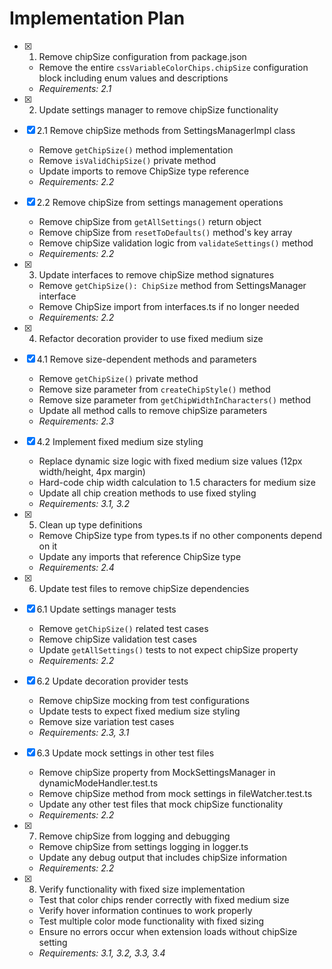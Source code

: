 # Implementation Plan

- [x] 1. Remove chipSize configuration from package.json





  - Remove the entire `cssVariableColorChips.chipSize` configuration block including enum values and descriptions
  - _Requirements: 2.1_

- [x] 2. Update settings manager to remove chipSize functionality





- [x] 2.1 Remove chipSize methods from SettingsManagerImpl class


  - Remove `getChipSize()` method implementation
  - Remove `isValidChipSize()` private method
  - Update imports to remove ChipSize type reference
  - _Requirements: 2.2_

- [x] 2.2 Remove chipSize from settings management operations


  - Remove chipSize from `getAllSettings()` return object
  - Remove chipSize from `resetToDefaults()` method's key array
  - Remove chipSize validation logic from `validateSettings()` method
  - _Requirements: 2.2_

- [x] 3. Update interfaces to remove chipSize method signatures





  - Remove `getChipSize(): ChipSize` method from SettingsManager interface
  - Remove ChipSize import from interfaces.ts if no longer needed
  - _Requirements: 2.2_

- [x] 4. Refactor decoration provider to use fixed medium size


- [x] 4.1 Remove size-dependent methods and parameters



  - Remove `getChipSize()` private method
  - Remove size parameter from `createChipStyle()` method
  - Remove size parameter from `getChipWidthInCharacters()` method
  - Update all method calls to remove chipSize parameters
  - _Requirements: 2.3_

- [x] 4.2 Implement fixed medium size styling


  - Replace dynamic size logic with fixed medium size values (12px width/height, 4px margin)
  - Hard-code chip width calculation to 1.5 characters for medium size
  - Update all chip creation methods to use fixed styling
  - _Requirements: 3.1, 3.2_

- [x] 5. Clean up type definitions



  - Remove ChipSize type from types.ts if no other components depend on it
  - Update any imports that reference ChipSize type
  - _Requirements: 2.4_

- [x] 6. Update test files to remove chipSize dependencies


- [x] 6.1 Update settings manager tests



  - Remove `getChipSize()` related test cases
  - Remove chipSize validation test cases  
  - Update `getAllSettings()` tests to not expect chipSize property
  - _Requirements: 2.2_

- [x] 6.2 Update decoration provider tests



  - Remove chipSize mocking from test configurations
  - Update tests to expect fixed medium size styling
  - Remove size variation test cases
  - _Requirements: 2.3, 3.1_

- [x] 6.3 Update mock settings in other test files


  - Remove chipSize property from MockSettingsManager in dynamicModeHandler.test.ts
  - Remove chipSize method from mock settings in fileWatcher.test.ts
  - Update any other test files that mock chipSize functionality
  - _Requirements: 2.2_

- [x] 7. Remove chipSize from logging and debugging



  - Remove chipSize from settings logging in logger.ts
  - Update any debug output that includes chipSize information
  - _Requirements: 2.2_

- [x] 8. Verify functionality with fixed size implementation



  - Test that color chips render correctly with fixed medium size
  - Verify hover information continues to work properly
  - Test multiple color mode functionality with fixed sizing
  - Ensure no errors occur when extension loads without chipSize setting
  - _Requirements: 3.1, 3.2, 3.3, 3.4_